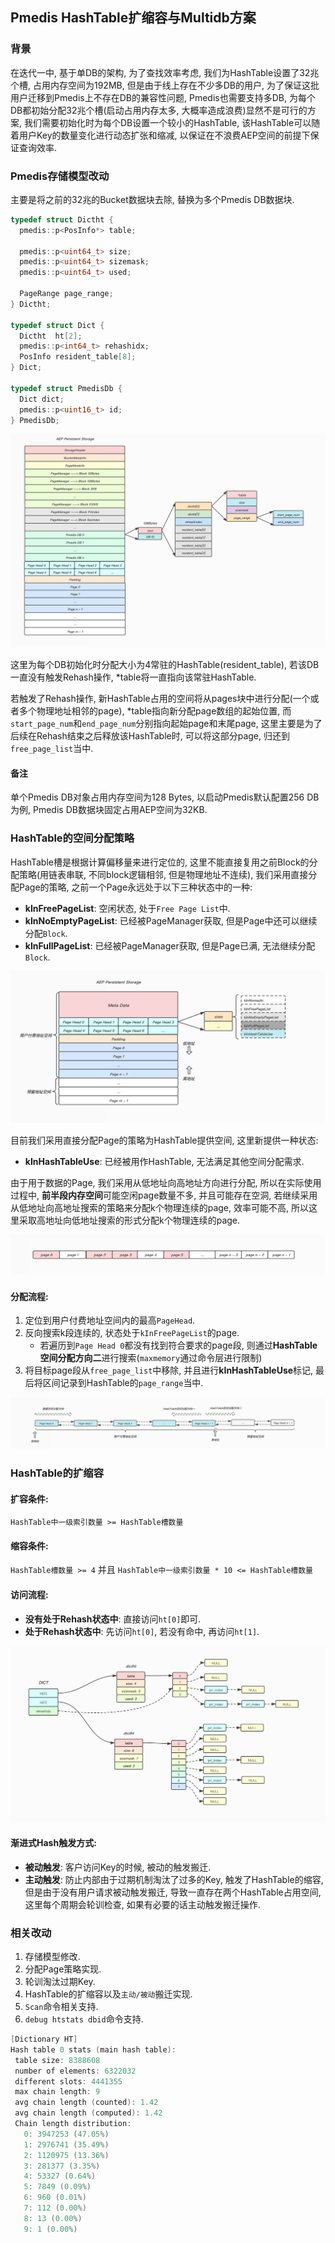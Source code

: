 ## Pmedis HashTable扩缩容与Multidb方案

### 背景
在迭代一中, 基于单DB的架构, 为了查找效率考虑, 我们为HashTable设置了32兆个槽, 占用内存空间为192MB, 但是由于线上存在不少多DB的用户, 为了保证这批用户迁移到Pmedis上不存在DB的兼容性问题, Pmedis也需要支持多DB, 为每个DB都初始分配32兆个槽(启动占用内存太多, 大概率造成浪费)显然不是可行的方案, 我们需要初始化时为每个DB设置一个较小的HashTable, 该HashTable可以随着用户Key的数量变化进行动态扩张和缩减, 以保证在不浪费AEP空间的前提下保证查询效率. 

### Pmedis存储模型改动
主要是将之前的32兆的Bucket数据块去除, 替换为多个Pmedis DB数据块.

```cpp
typedef struct Dictht {
  pmedis::p<PosInfo*> table;

  pmedis::p<uint64_t> size;
  pmedis::p<uint64_t> sizemask;
  pmedis::p<uint64_t> used;

  PageRange page_range;
} Dictht;

typedef struct Dict {
  Dictht  ht[2];
  pmedis::p<int64_t> rehashidx;
  PosInfo resident_table[8];
} Dict;

typedef struct PmedisDb {
  Dict dict;
  pmedis::p<uint16_t> id;
} PmedisDb;
```

![Figure 1](../assets/img/ImgurAlbumPmedisMultidbAndRehash/pmedis_multidb_and_rehash_figure_1.png)

这里为每个DB初始化时分配大小为4常驻的HashTable(resident\_table), 若该DB一直没有触发Rehash操作, *table将一直指向该常驻HashTable.

若触发了Rehash操作, 新HashTable占用的空间将从pages块中进行分配(一个或者多个物理地址相邻的page), *table指向新分配page数组的起始位置, 而`start_page_num`和`end_page_num`分别指向起始page和末尾page, 这里主要是为了后续在Rehash结束之后释放该HashTable时, 可以将这部分page, 归还到`free_page_list`当中.


#### 备注
单个Pmedis DB对象占用内存空间为128 Bytes, 以启动Pmedis默认配置256 DB为例, Pmedis DB数据块固定占用AEP空间为32KB.

### HashTable的空间分配策略
HashTable槽是根据计算偏移量来进行定位的, 这里不能直接复用之前Block的分配策略(用链表串联, 不同block逻辑相邻, 但是物理地址不连续), 我们采用直接分配Page的策略, 之前一个Page永远处于以下三种状态中的一种:

* **kInFreePageList**: 空闲状态, 处于`Free Page List`中.
* **kInNoEmptyPageList**: 已经被PageManager获取, 但是Page中还可以继续分配`Block`.
* **kInFullPageList**: 已经被PageManager获取, 但是Page已满, 无法继续分配`Block`.

![Figure 2](../assets/img/ImgurAlbumPmedisMultidbAndRehash/pmedis_multidb_and_rehash_figure_2.png)

目前我们采用直接分配Page的策略为HashTable提供空间, 这里新提供一种状态:

* **kInHashTableUse**: 已经被用作HashTable, 无法满足其他空间分配需求.

由于用于数据的Page, 我们采用从低地址向高地址方向进行分配, 所以在实际使用过程中, **前半段内存空间**可能空闲page数量不多, 并且可能存在空洞, 若继续采用从低地址向高地址搜索的策略来分配k个物理连续的page, 效率可能不高, 所以这里采取高地址向低地址搜索的形式分配k个物理连续的page. 

![Figure 3](../assets/img/ImgurAlbumPmedisMultidbAndRehash/pmedis_multidb_and_rehash_figure_3.png)

#### 分配流程:
1. 定位到用户付费地址空间内的最高`PageHead`.
2. 反向搜索k段连续的, 状态处于`kInFreePageList`的page.
	* 若遍历到`Page Head 0`都没有找到符合要求的page段, 则通过**HashTable空间分配方向二**进行搜索(`maxmemory`通过命令层进行限制)
3. 将目标page段从`free_page_list`中移除, 并且进行**kInHashTableUse**标记, 最后将区间记录到HashTable的`page_range`当中.

![Figure 4](../assets/img/ImgurAlbumPmedisMultidbAndRehash/pmedis_multidb_and_rehash_figure_4.png)

### HashTable的扩缩容

#### 扩容条件: 
`HashTable中一级索引数量 >= HashTable槽数量`

#### 缩容条件:
`HashTable槽数量 >= 4` 并且 `HashTable中一级索引数量 * 10 <= HashTable槽数量`

#### 访问流程:
* **没有处于Rehash状态中**: 直接访问`ht[0]`即可.
* **处于Rehash状态中**: 先访问`ht[0]`, 若没有命中, 再访问`ht[1]`.

![Figure 5](../assets/img/ImgurAlbumPmedisMultidbAndRehash/pmedis_multidb_and_rehash_figure_5.png)

#### 渐进式Hash触发方式:
* **被动触发**: 客户访问Key的时候, 被动的触发搬迁.
* **主动触发**: 防止内部由于过期机制淘汰了过多的Key, 触发了HashTable的缩容, 但是由于没有用户请求被动触发搬迁, 导致一直存在两个HashTable占用空间, 这里每个周期会轮训检查, 如果有必要的话主动触发搬迁操作.

### 相关改动
1. 存储模型修改.
2. 分配Page策略实现.
3. 轮训淘汰过期Key.
4. HashTable的扩缩容以及`主动/被动`搬迁实现.
5. `Scan`命令相关支持.
6. `debug htstats dbid`命令支持.

```cpp
[Dictionary HT]
Hash table 0 stats (main hash table):
 table size: 8388608
 number of elements: 6322032
 different slots: 4441355
 max chain length: 9
 avg chain length (counted): 1.42
 avg chain length (computed): 1.42
 Chain length distribution:
   0: 3947253 (47.05%)
   1: 2976741 (35.49%)
   2: 1120975 (13.36%)
   3: 281377 (3.35%)
   4: 53327 (0.64%)
   5: 7849 (0.09%)
   6: 960 (0.01%)
   7: 112 (0.00%)
   8: 13 (0.00%)
   9: 1 (0.00%)
```





